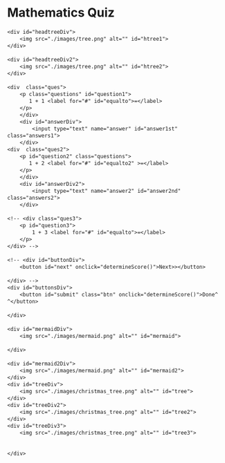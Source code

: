 <html lang="en">
<head>
    <meta charset="UTF-8">
    <meta http-equiv="X-UA-Compatible" content="IE=edge">
    <meta name="viewport" content="width=device-width, initial-scale=1.0">
    <title>Mathematics Quiz</title>
    <link rel="stylesheet" href="./style.css">
    <script src="./quiz.js" defer></script>
</head>
<body>
    <div id="mother">
        <div id="child">
            <h1>Mathematics Quiz</h1>
   

    <div id="headtreeDiv">
        <img src="./images/tree.png" alt="" id="htree1">
    </div>

    <div id="headtreeDiv2">
        <img src="./images/tree.png" alt="" id="htree2">
    </div>

    <div  class="ques">  
        <p class="questions" id="question1">
           1 + 1 <label for="#" id="equalto">=</label> 
        </p>
        </div>
        <div id="answerDiv">
            <input type="text" name="answer" id="answer1st" class="answers1">
        </div>
    <div  class="ques2">  
        <p id="question2" class="questions">
           1 + 2 <label for="#" id="equalto2" >=</label> 
        </p>
        </div>
        <div id="answerDiv2">
            <input type="text" name="answer2" id="answer2nd" class="answers2">
        </div>

    <!-- <div class="ques3">
        <p id="question3">
            1 + 3 <label for="#" id="equalto">=</label>
        </p>
    </div> -->

    <!-- <div id="buttonDiv">
        <button id="next" onclick="determineScore()">Next>></button>

    </div> -->
    <div id="buttonsDiv">
        <button id="submit" class="btn" onclick="determineScore()">Done^ ^</button>

    </div>

    <div id="mermaidDiv">
        <img src="./images/mermaid.png" alt="" id="mermaid">

    </div>

    <div id="mermaid2Div">
        <img src="./images/mermaid.png" alt="" id="mermaid2">
    </div>
    <div id="treeDiv">
        <img src="./images/christmas_tree.png" alt="" id="tree">
    </div>
    <div id="treeDiv2">
        <img src="./images/christmas_tree.png" alt="" id="tree2">
    </div>
    <div id="treeDiv3">
        <img src="./images/christmas_tree.png" alt="" id="tree3">

    
    </div>

    
        
</body>
</html>
